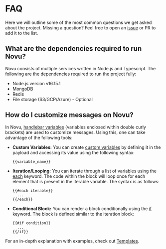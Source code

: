 # FAQ

Here we will outline some of the most common questions we get asked about the project. Missing a question? Feel free to open an [issue](https://github.com/novuhq/novu/issues) or PR to add it to the list.

## What are the dependencies required to run Novu?

Novu consists of multiple services written in Node.js and Typescript. The following are the dependencies required to run the project fully:

- Node.js version v16.15.1
- MongoDB
- Redis
- File storage (S3/GCP/Azure) - Optional

## How do I customize messages on Novu?

In Novu, [handlebar variables](https://handlebarsjs.com/guide/) (variables enclosed within double curly brackets) are used to customize messages. Using this, one can take advantage of the following tools:

- **Custom Variables:** You can create [custom variables](https://docs.novu.co/platform/templates#variable-usage) by defining it in the payload and accessing its value using the following syntax:

  ```
  {{variable_name}}
  ```

- **Iteration/Looping:** You can iterate through a list of variables using the [each](https://docs.novu.co/platform/templates#iteration) keyword. The code within the block will loop once for each element that is present in the iterable variable. The syntax is as follows:

  ```
  {{#each iterable}}
    ...
  {{/each}}
  ```

- **Conditional Block:**
  You can render a block conditionally using the [if](https://docs.novu.co/platform/templates#conditional) keyword. The block is defined similar to the iteration block:
  ```
  {{#if condition}}
    ...
  {{/if}}
  ```

For an in-depth explanation with examples, check out [Templates](https://docs.novu.co/platform/templates#messages).

